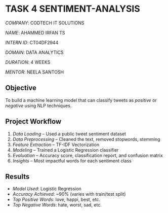 # TASK 4   SENTIMENT-ANALYSIS

*COMPANY*: CODTECH IT SOLUTIONS

*NAME*: AHAMMED IRFAN TS

*INTERN ID*: CT04DF2944

*DOMAIN*: DATA ANALYTICS

*DURATION*: 4 WEEKS

*MENTOR*: NEELA SANTOSH

## Objective
To build a machine learning model that can classify tweets as *positive* or *negative* using NLP techniques.

##  Project Workflow
1. *Data Loading* – Used a public tweet sentiment dataset
2. *Data Preprocessing* – Cleaned the text, removed stopwords, stemming
3. *Feature Extraction* – TF-IDF Vectorization
4. *Modeling* – Trained a Logistic Regression classifier
5. *Evaluation* – Accuracy score, classification report, and confusion matrix
6. *Insights* – Most impactful words for each sentiment class


##  Results
- *Model Used*: Logistic Regression
- *Accuracy Achieved*: ~90% (varies with train/test split)
- *Top Positive Words*: love, happi, best, etc.
- *Top Negative Words*: hate, worst, sad, etc.
